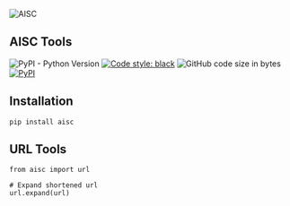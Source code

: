 ![AISC](http://aisc.io/wp-content/uploads/2018/09/logo.svg)

## AISC Tools

![PyPI - Python Version](https://img.shields.io/pypi/pyversions/aisc.svg)
[![Code style: black](https://img.shields.io/badge/code%20style-black-000000.svg)](https://github.com/python/black)
![GitHub code size in bytes](https://img.shields.io/github/languages/code-size/a1sc/aisc_tools.svg)
[![PyPI](https://img.shields.io/pypi/v/aisc.svg)](https://pypi.org/project/aisc/)

## Installation

`pip install aisc`

## URL Tools

```python3
from aisc import url

# Expand shortened url
url.expand(url)

```
